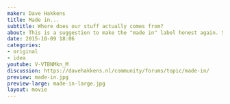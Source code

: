 ```yaml
---
maker: Dave Hakkens
title: Made in...
subtitle: Where does our stuff actually comes from?
about: This is a suggestion to make the "made in" label honest again. So we can really see where the things we buy are being made.
date: 2015-10-09 18:06
categories:
- original
- idea
youtube: V-VTBNMkn_M
discussion: https://davehakkens.nl/community/forums/topic/made-in/
preview: made-in.jpg
preview-large: made-in-large.jpg
layout: movie
---
```

